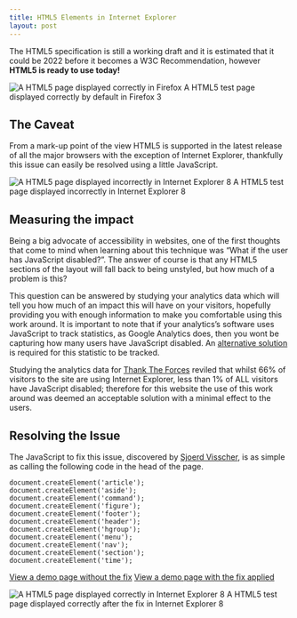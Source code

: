 ```yaml
---
title: HTML5 Elements in Internet Explorer
layout: post
---
```


The HTML5 specification is still a working draft and it is estimated that it could be 2022 before it becomes a W3C Recommendation, however **HTML5 is ready to use today!**

![A HTML5 page displayed correctly in Firefox](http://www.waynemoir.com/wp-content/uploads/2011/01/firefox.jpg)
A HTML5 test page displayed correctly by default in Firefox 3

## The Caveat

From a mark-up point of the view HTML5 is supported in the latest release of all the major browsers with the exception of Internet Explorer, thankfully this issue can easily be resolved using a little JavaScript.

![A HTML5 page displayed incorrectly in Internet Explorer 8](http://www.waynemoir.com/wp-content/uploads/2011/01/ie.jpg)
A HTML5 test page displayed incorrectly in Internet Explorer 8

## Measuring the impact

Being a big advocate of accessibility in websites, one of the first thoughts that come to mind when learning about this technique was “What if the user has JavaScript disabled?”. The answer of course is that any HTML5 sections of the layout will fall back to being unstyled, but how much of a problem is this?

This question can be answered by studying your analytics data which will tell you how much of an impact this will have on your visitors, hopefully providing you with enough information to make you comfortable using this work around. It is important to note that if your analytics’s software uses JavaScript to track statistics, as Google Analytics does, then you wont be capturing how many users have JavaScript disabled. An [alternative solution](http://remysharp.com/2009/10/15/the-missing-stat-noscript/) is required for this statistic to be tracked.

Studying the analytics data for [Thank The Forces](http://www.thanktheforces.org.uk) reviled that whilst 66% of visitors to the site are using Internet Explorer, less than 1% of ALL visitors have JavaScript disabled; therefore for this website the use of this work around was deemed an acceptable solution with a minimal effect to the users.

## Resolving the Issue

The JavaScript to fix this issue, discovered by [Sjoerd Visscher](http://intertwingly.net/blog/2008/01/22/Best-Standards-Support#c1201006277), is as simple as calling the following code in the head of the page.

    document.createElement('article');
    document.createElement('aside');
    document.createElement('command');
    document.createElement('figure');
    document.createElement('footer');
    document.createElement('header');
    document.createElement('hgroup');
    document.createElement('menu');
    document.createElement('nav');
    document.createElement('section');
    document.createElement('time');
    

[View a demo page without the fix](http://www.waynemoir.com/wp-content/uploads/2011/01/html5-demo/html5.html)
[View a demo page with the fix applied](http://www.waynemoir.com/wp-content/uploads/2011/01/html5-demo/html5iefix.html)

![A HTML5 page displayed correctly in Internet Explorer 8](http://www.waynemoir.com/wp-content/uploads/2011/01/iefixed.jpg) 
A HTML5 test page displayed correctly after the fix in Internet Explorer 8